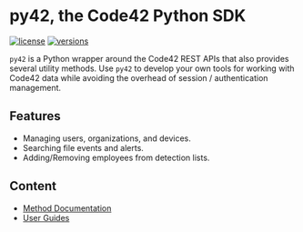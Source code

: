 # py42, the Code42 Python SDK

[![license](https://img.shields.io/pypi/l/py42.svg)](https://pypi.org/project/py42/)
[![versions](https://img.shields.io/pypi/pyversions/py42.svg)](https://pypi.org/project/py42/)

`py42` is a Python wrapper around the Code42 REST APIs that also provides several utility methods. Use `py42` to
develop your own tools for working with Code42 data while avoiding the overhead
of session / authentication management.

## Features

* Managing users, organizations, and devices.
* Searching file events and alerts.
* Adding/Removing employees from detection lists.

## Content

* [Method Documentation](methods.md)
* [User Guides](guides.md)
